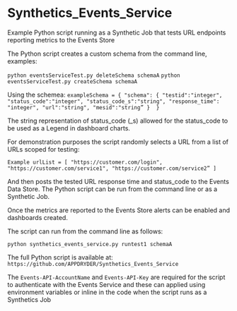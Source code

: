 # Synthetics_Events_Service
Example Python script running as a Synthetic Job that tests URL endpoints reporting metrics to the Events Store

The Python script creates a custom schema from the command line, examples:

```python eventsServiceTest.py deleteSchema schemaA```
```python eventsServiceTest.py createSchema schemaA```

Using the schemea: 
  ```exampleSchema = { "schema": { "testid":"integer", "status_code":"integer", "status_code_s":"string", "response_time":   "integer", "url":"string", "mesid":"string” }  }```

The string representation of status_code (\_s) allowed for the status_code to be used as a Legend in dashboard charts.

For demonstration purposes the script randomly selects a URL from a list of URLs scoped for testing:

`Example urlList = [ "https://customer.com/login", "https://customer.com/service1", "https://customer.com/service2” ]`

And then posts the tested URL response time and status_code to the Events Data Store. The Python script can be run from the command line or as a Synthetic Job.

Once the metrics are reported to the Events Store alerts can be enabled and dashboards created.

The script can run from the command line as follows:

```python synthetics_events_service.py runtest1 schemaA```

The full Python script is available at: ```https://github.com/APPDRYDER/Synthetics_Events_Service```

The `Events-API-AccountName` and `Events-API-Key` are required for the script to authenticate with the Events Service and these can applied using environment variables or inline in the code when the script runs as a  Synthetics Job
